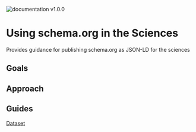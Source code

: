<a id="top"></a>
![documentation v1.0.0](https://img.shields.io/badge/documentation-v1.0.0-blue.svg)

# Using schema.org in the Sciences
Provides guidance for publishing schema.org as JSON-LD for the sciences

## Goals

## Approach

## Guides
[Dataset](Dataset.md)
